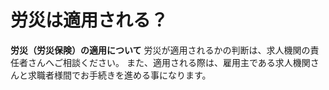 # 労災は適用される？
**労災（労災保険）の適用について**
労災が適用されるかの判断は、求人機関の責任者さんへご相談ください。
また、適用される際は、雇用主である求人機関さんと求職者様間でお手続きを進める事になります。